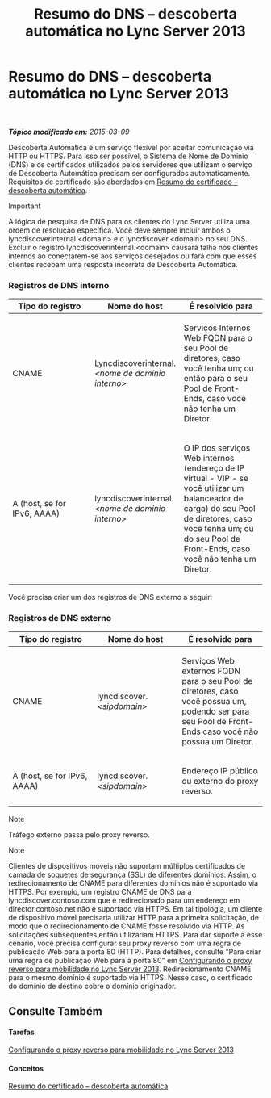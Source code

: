 ﻿---
title: Resumo do DNS – descoberta automática no Lync Server 2013
TOCTitle: Resumo do DNS – descoberta automática no Lync Server 2013
ms:assetid: b336a2ae-0e58-4b74-b606-aedbbd411587
ms:mtpsurl: https://technet.microsoft.com/pt-br/library/JJ945644(v=OCS.15)
ms:contentKeyID: 52057713
ms.date: 05/19/2016
mtps_version: v=OCS.15
ms.translationtype: HT
---

# Resumo do DNS – descoberta automática no Lync Server 2013

 

_**Tópico modificado em:** 2015-03-09_

Descoberta Automática é um serviço flexível por aceitar comunicação via HTTP ou HTTPS. Para isso ser possível, o Sistema de Nome de Domínio (DNS) e os certificados utilizados pelos servidores que utilizam o serviço de Descoberta Automática precisam ser configurados automaticamente. Requisitos de certificado são abordados em [Resumo do certificado – descoberta automática](lync-server-2013-certificate-summary-autodiscover.md).

> [!important]  
> A lógica de pesquisa de DNS para os clientes do Lync Server utiliza uma ordem de resolução específica. Você deve sempre incluir ambos o lyncdiscoverinternal.&lt;domain&gt; e o lyncdiscover.&lt;domain&gt; no seu DNS. Excluir o registro lyncdiscoverinternal.&lt;domain&gt; causará falha nos clientes internos ao conectarem-se aos serviços desejados ou fará com que esses clientes recebam uma resposta incorreta de Descoberta Automática.

### Registros de DNS interno

<table>
<colgroup>
<col style="width: 33%" />
<col style="width: 33%" />
<col style="width: 33%" />
</colgroup>
<thead>
<tr class="header">
<th>Tipo do registro</th>
<th>Nome do host</th>
<th>É resolvido para</th>
</tr>
</thead>
<tbody>
<tr class="odd">
<td><p>CNAME</p></td>
<td><p>Lyncdiscoverinternal.<em>&lt;nome de domínio interno&gt;</em></p></td>
<td><p>Serviços Internos Web FQDN para o seu Pool de diretores, caso você tenha um; ou então para o seu Pool de Front-Ends, caso você não tenha um Diretor.</p></td>
</tr>
<tr class="even">
<td><p>A (host, se for IPv6, AAAA)</p></td>
<td><p>lyncdiscoverinternal.<em>&lt;nome de domínio interno&gt;</em></p></td>
<td><p>O IP dos serviços Web internos (endereço de IP virtual - VIP - se você utilizar um balanceador de carga) do seu Pool de diretores, caso você tenha um; ou do seu Pool de Front-Ends, caso você não tenha um Diretor.</p></td>
</tr>
</tbody>
</table>


Você precisa criar um dos registros de DNS externo a seguir:

### Registros de DNS externo

<table>
<colgroup>
<col style="width: 33%" />
<col style="width: 33%" />
<col style="width: 33%" />
</colgroup>
<thead>
<tr class="header">
<th>Tipo do registro</th>
<th>Nome do host</th>
<th>É resolvido para</th>
</tr>
</thead>
<tbody>
<tr class="odd">
<td><p>CNAME</p></td>
<td><p>lyncdiscover.<em>&lt;sipdomain&gt;</em></p></td>
<td><p>Serviços Web externos FQDN para o seu Pool de diretores, caso você possua um, podendo ser para seu Pool de Front-Ends caso você não possua um Diretor.</p></td>
</tr>
<tr class="even">
<td><p>A (host, se for IPv6, AAAA)</p></td>
<td><p>lyncdiscover.<em>&lt;sipdomain&gt;</em></p></td>
<td><p>Endereço IP público ou externo do proxy reverso.</p></td>
</tr>
</tbody>
</table>


> [!note]  
> Tráfego externo passa pelo proxy reverso.

> [!note]  
> Clientes de dispositivos móveis não suportam múltiplos certificados de camada de soquetes de segurança (SSL) de diferentes domínios. Assim, o redirecionamento de CNAME para diferentes domínios não é suportado via HTTPS. Por exemplo, um registro CNAME de DNS para lyncdiscover.contoso.com que é redirecionado para um endereço em director.contoso.net não é suportado via HTTPS. Em tal tipologia, um cliente de dispositivo móvel precisaria utilizar HTTP para a primeira solicitação, de modo que o redirecionamento de CNAME fosse resolvido via HTTP. As solicitações subsequentes então utilizariam HTTPS. Para dar suporte a esse cenário, você precisa configurar seu proxy reverso com uma regra de publicação Web para a porta 80 (HTTP). Para detalhes, consulte &quot;Para criar uma regra de publicação Web para a porta 80&quot; em <a href="lync-server-2013-configuring-the-reverse-proxy-for-mobility.md">Configurando o proxy reverso para mobilidade no Lync Server 2013</a>. Redirecionamento CNAME para o mesmo domínio é suportado via HTTPS. Nesse caso, o certificado do domínio de destino cobre o domínio originador.

## Consulte Também

#### Tarefas

[Configurando o proxy reverso para mobilidade no Lync Server 2013](lync-server-2013-configuring-the-reverse-proxy-for-mobility.md)  

#### Conceitos

[Resumo do certificado – descoberta automática](lync-server-2013-certificate-summary-autodiscover.md)

